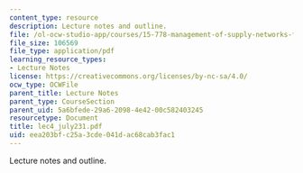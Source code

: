 ```yaml
---
content_type: resource
description: Lecture notes and outline.
file: /ol-ocw-studio-app/courses/15-778-management-of-supply-networks-for-products-and-services-summer-2004/eea203bfc25a3cde041dac68cab3fac1_lec4_july231.pdf
file_size: 106569
file_type: application/pdf
learning_resource_types:
- Lecture Notes
license: https://creativecommons.org/licenses/by-nc-sa/4.0/
ocw_type: OCWFile
parent_title: Lecture Notes
parent_type: CourseSection
parent_uid: 5a6bfede-29a6-2098-4e42-00c582403245
resourcetype: Document
title: lec4_july231.pdf
uid: eea203bf-c25a-3cde-041d-ac68cab3fac1
---
```

Lecture notes and outline.
